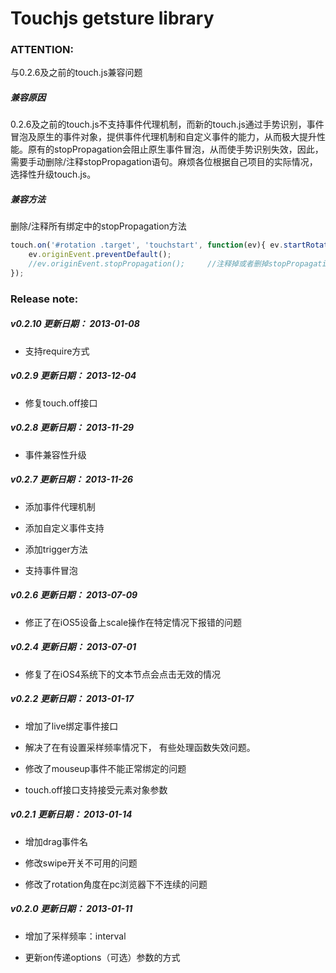 Touchjs getsture library
=======

### ATTENTION:

与0.2.6及之前的touch.js兼容问题

##### 兼容原因 
0.2.6及之前的touch.js不支持事件代理机制，而新的touch.js通过手势识别，事件冒泡及原生的事件对象，提供事件代理机制和自定义事件的能力，从而极大提升性能。原有的stopPropagation会阻止原生事件冒泡，从而使手势识别失效，因此，需要手动删除/注释stopPropagation语句。麻烦各位根据自己项目的实际情况，选择性升级touch.js。

##### 兼容方法 
删除/注释所有绑定中的stopPropagation方法

```js
touch.on('#rotation .target', 'touchstart', function(ev){ ev.startRotate();
	ev.originEvent.preventDefault(); 
	//ev.originEvent.stopPropagation(); 	//注释掉或者删掉stopPropagation方法
});
```

### Release note:

##### v0.2.10 更新日期： 2013-01-08

- 支持require方式

##### v0.2.9 更新日期： 2013-12-04

- 修复touch.off接口

##### v0.2.8 更新日期： 2013-11-29

- 事件兼容性升级

##### v0.2.7 更新日期： 2013-11-26

- 添加事件代理机制

- 添加自定义事件支持

- 添加trigger方法

- 支持事件冒泡

##### v0.2.6 更新日期： 2013-07-09

- 修正了在iOS5设备上scale操作在特定情况下报错的问题

##### v0.2.4 更新日期： 2013-07-01

- 修复了在iOS4系统下的文本节点会点击无效的情况

##### v0.2.2 更新日期： 2013-01-17

- 增加了live绑定事件接口

- 解决了在有设置采样频率情况下， 有些处理函数失效问题。

- 修改了mouseup事件不能正常绑定的问题

- touch.off接口支持接受元素对象参数

##### v0.2.1 更新日期： 2013-01-14

- 增加drag事件名

- 修改swipe开关不可用的问题

- 修改了rotation角度在pc浏览器下不连续的问题

##### v0.2.0 更新日期： 2013-01-11

- 增加了采样频率：interval

- 更新on传递options（可选）参数的方式
